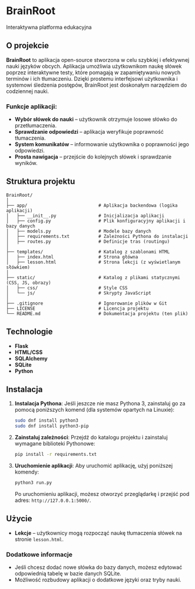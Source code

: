 # BrainRoot
Interaktywna platforma edukacyjna

## O projekcie
**BrainRoot** to aplikacja open-source stworzona w celu szybkiej i efektywnej nauki języków obcych. Aplikacja umożliwia użytkownikom naukę słówek poprzez interaktywne testy, które pomagają w zapamiętywaniu nowych terminów i ich tłumaczeniu. Dzięki prostemu interfejsowi użytkownika i systemowi śledzenia postępów, BrainRoot jest doskonałym narzędziem do codziennej nauki.

### Funkcje aplikacji:
- **Wybór słówek do nauki** – użytkownik otrzymuje losowe słówko do przetłumaczenia.
- **Sprawdzanie odpowiedzi** – aplikacja weryfikuje poprawność tłumaczenia.
- **System komunikatów** – informowanie użytkownika o poprawności jego odpowiedzi.
- **Prosta nawigacja** – przejście do kolejnych słówek i sprawdzanie wyników.

## Struktura projektu
```
BrainRoot/
│
├── app/                           # Aplikacja backendowa (logika aplikacji)
│   ├── __init__.py                # Inicjalizacja aplikacji
│   ├── config.py                  # Plik konfiguracyjny aplikacji i bazy danych
│   ├── models.py                  # Modele bazy danych
│   ├── requirements.txt           # Zależności Pythona do instalacji
│   ├── routes.py                  # Definicje tras (routingu)
│
├── templates/                     # Katalog z szablonami HTML
│   ├── index.html                 # Strona główna
│   ├── lesson.html                # Strona lekcji (z wyświetlanym słówkiem)
│
├── static/                        # Katalog z plikami statycznymi (CSS, JS, obrazy)
│   ├── css/                       # Style CSS
│   └── js/                        # Skrypty JavaScript
│
├── .gitignore                     # Ignorowanie plików w Git
├── LICENSE                        # Licencja projektu
└── README.md                      # Dokumentacja projektu (ten plik)
```
## Technologie

- **Flask** 
- **HTML/CSS** 
- **SQLAlchemy** 
- **SQLite** 
- **Python** 

## Instalacja

1. **Instalacja Pythona**:
    Jeśli jeszcze nie masz Pythona 3, zainstaluj go za pomocą poniższych komend (dla systemów opartych na Linuxie):

    ```bash
    sudo dnf install python3
    sudo dnf install python3-pip
    ```

2. **Zainstaluj zależności**:
    Przejdź do katalogu projektu i zainstaluj wymagane biblioteki Pythonowe:

    ```bash
    pip install -r requirements.txt
    ```

3. **Uruchomienie aplikacji**:
    Aby uruchomić aplikację, użyj poniższej komendy:

    ```bash
    python3 run.py
    ```

    Po uruchomieniu aplikacji, możesz otworzyć przeglądarkę i przejść pod adres: `http://127.0.0.1:5000/`.

## Użycie

- **Lekcje** – użytkownicy mogą rozpocząć naukę tłumaczenia słówek na stronie `lesson.html`.

### Dodatkowe informacje
- Jeśli chcesz dodać nowe słówka do bazy danych, możesz edytować odpowiednią tabelę w bazie danych SQLite.
- Możliwość rozbudowy aplikacji o dodatkowe języki oraz tryby nauki.

